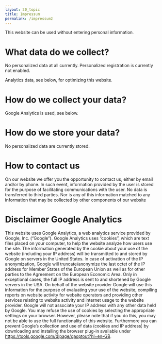 ```yaml
---
layout: 20_topic
title: Impressum
permalink: /impressum2
---
```


This website can be used without entering personal information. 


# What data do we collect?

No personalized data at all currently. Personalized registration is currently not enabled.

Analytics data, see below, for optimizing this website.

# How do we collect your data?

Google Analytics is used, see below.


# How do we store your data?

No personalized data are currently stored.


# How to contact us

On our website we offer you the opportunity to contact us, either by email and/or by phone. 
In such event, information provided by the user is stored for the purpose of facilitating communications with the user. No data is transferred to third parties. Nor is any of this information matched to any information that may be collected by other components of our website


# Disclaimer Google Analytics

This website uses Google Analytics, a web analytics service provided by Google, Inc. (“Google”). 
Google Analytics uses “cookies”, which are text files placed on your computer, to help the website analyze how users use the site. The information generated by the cookie about your use of the website (including your IP address) will be transmitted to and stored by Google on servers in the United States. In case of activation of the IP anonymization, Google will truncate/anonymize the last octet of the IP address for Member States of the European Union as well as for other parties to the Agreement on the European Economic Area. Only in exceptional cases, the full IP address is sent to and shortened by Google servers in the USA. On behalf of the website provider Google will use this information for the purpose of evaluating your use of the website, compiling reports on website activity for website operators and providing other services relating to website activity and internet usage to the website provider. Google will not associate your IP address with any other data held by Google. You may refuse the use of cookies by selecting the appropriate settings on your browser. However, please note that if you do this, you may not be able to use the full functionality of this website. Furthermore you can prevent Google’s collection and use of data (cookies and IP address) by downloading and installing the browser plug-in available under https://tools.google.com/dlpage/gaoptout?hl=en-GB.